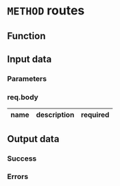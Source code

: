 # `METHOD` routes

## Function


## Input data
### Parameters

### req.body
| name | description | required |
| ---- | ----------- | -------- |

## Output data
### Success

### Errors
